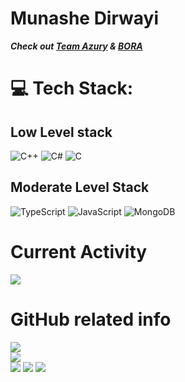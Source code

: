 # Munashe Dirwayi
***Check out [Team Azury](https://github.com/tazury) & [BORA](https://github.com/tazury)***

# 💻 Tech Stack:
## Low Level stack
![C++](https://img.shields.io/badge/c++-%2300599C.svg?style=for-the-badge&logo=c%2B%2B&logoColor=white) ![C#](https://img.shields.io/badge/c%23-%23239120.svg?style=for-the-badge&logo=csharp&logoColor=white) ![C](https://img.shields.io/badge/c-%2300599C.svg?style=for-the-badge&logo=c&logoColor=white)
## Moderate Level Stack
 ![TypeScript](https://img.shields.io/badge/typescript-%23007ACC.svg?style=for-the-badge&logo=typescript&logoColor=white) ![JavaScript](https://img.shields.io/badge/javascript-%23323330.svg?style=for-the-badge&logo=javascript&logoColor=%23F7DF1E) ![MongoDB](https://img.shields.io/badge/MongoDB-%234ea94b.svg?style=for-the-badge&logo=mongodb&logoColor=white) 
# Current Activity
![](https://github-readme-stats.hackclub.dev/api/wakatime?username=7709&api_domain=hackatime.hackclub.com&theme=transparent&custom_title=Hackatime+Stats&layout=compact&cache_seconds=0&langs_count=8)
# GitHub related info
![](https://github-readme-stats.vercel.app/api?username=wanomaniac&theme=transparent&hide_border=false&include_all_commits=true&count_private=true&layout=compact)<br/>
![](https://github-readme-streak-stats.herokuapp.com/?user=wanomaniac&theme=transparent&hide_border=false)<br/>
![](https://github-readme-stats.vercel.app/api/top-langs/?username=wanomaniac&theme=transparent&hide_border=false&include_all_commits=true&count_private=true&layout=compact)
![](https://github-profile-trophy.vercel.app/?username=wanomaniac&no-frame=false&no-bg=false&margin-w=4&theme=transparent&hide_border=false)
![](https://github-contributor-stats.vercel.app/api?username=wanomaniac&limit=3&theme=dark&combine_all_yearly_contributions=true&theme=transparent&hide_border=false)
